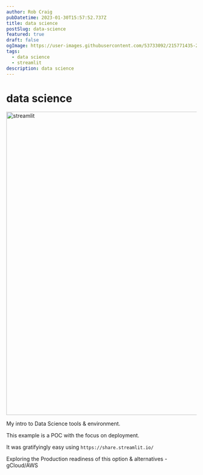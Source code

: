 ```yaml
---
author: Rob Craig
pubDatetime: 2023-01-30T15:57:52.737Z
title: data science
postSlug: data-science
featured: true
draft: false
ogImage: https://user-images.githubusercontent.com/53733092/215771435-25408246-2309-4f8b-a781-1f3d93bdf0ec.png
tags:
  - data science
  - streamlit
description: data science
---
```


# data science

<img src="https://storage.cloud.google.com/frontend-bucket-0/2023-04-02-161954-streamlit-screenclip.png" width=800 alt="streamlit" />

My intro to Data Science tools & environment.

This example is a POC with the focus on deployment.

It was gratifyingly easy using `https://share.streamlit.io/`

Exploring the Production readiness of this option & alternatives - gCloud/AWS



